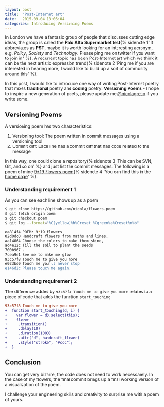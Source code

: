 ```yaml
---
layout: post
title:  "Post-Internet art"
date:   2015-09-04 13:06:04
categories: Introducing Versioning Poems
---
```


In London we have a fantasic group of people that discusses cutting edge ideas, the group is called the __Palo Alto Supermarket test__{% sidenote 1 'It abbreviates as __PST__, maybe it is worth looking for an interesting acronym, e.g. _Policy_, _Society_ and _Technology_. Please ping me on twitter if you want to join in.' %}. A recurrent topic has been Post-Internet art which we think it can be the next artistic expression trend{% sidenote 2 'Ping me if you are interested in hearing more, I would like to build up a sort of community around this' %}.

In this post, I would like to introduce one way of writing Post-Internet poetry that mixes __traditional__ poetry and __coding__ poetry: __Versioning Poems__ - I hope to inspire a new generation of poets, please update me [@nicolagreco](http://twitter.com/nicolagreco) if you write some.


## Versioning Poems

A versioning poem has two characteristics:

1. Versioning tool: The poem written in commit messages using a versioning tool
2. Commit diff: Each line has a commit diff that has code related to the message

In this way, one could clone a repository{% sidenote 3 'This can be SVN, Git, and so on' %} and just list the commit messages. The following is a poem of mine [9*19 Flowers poem](https://github.com/nicola/flowers-poem){% sidenote 4 'You can find this in the [home page](/)' %}.

### Understanding requirement 1

As you can see each line shows up as a poem

```bash
$ git clone https://github.com/nicola/flowers-poem
$ git fetch origin poem
$ git checkout poem
$ git log --format="%C(yellow)%h%Creset %Cgreen%s%Creset%n%b"

ea814f4 POEM: 9*19 flowers
02d0dc0 Handcraft flowers from maths and lines,
aa14064 Choose the colors to make them shine,
ad4e12c Till the soil to plant the seeds.
700b967 .
7cea9e1 See me to make me glow
93c57f8 Touch me to give you more
e023bd0 Touch me you'll never stop
e146d2c Please touch me again.
```

### Understanding requirement 2

The difference added by `93c57f8 Touch me to give you more` relates to a piece of code that adds the function `start_touching`

```diff
93c57f8 Touch me to give you more
+  function start_touching(d, i) {
+    var flower = d3.select(this);
+    flower
+     .transition()
+     .delay(10)
+     .duration(1000)
+     .attr("d", handcraft_flower)
+     .style("stroke", "#ccc");
+  }
```

## Conclusion

You can get very bizarre, the code does not need to work necessarely. In the case of my flowers, the final commit brings up a final working version of a visualization of the poem.

I challenge your engineering skills and creativity to surprise me with a poem of yours.